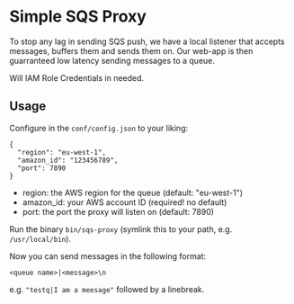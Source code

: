 # Simple SQS Proxy

To stop any lag in sending SQS push, we have a local listener that accepts
messages, buffers them and sends them on. Our web-app is then guarranteed low
latency sending messages to a queue.

Will IAM Role Credentials in needed.

## Usage

Configure in the `conf/config.json` to your liking:

    {
      "region": "eu-west-1",
      "amazon_id": "123456789",
      "port": 7890
    }

  - region: the AWS region for the queue (default: "eu-west-1")
  - amazon_id: your AWS account ID (required! no default)
  - port: the port the proxy will listen on (default: 7890)

Run the binary `bin/sqs-proxy` (symlink this to your path, e.g. `/usr/local/bin`).

Now you can send messages in the following format:

    <queue name>|<message>\n

e.g. `"testq|I am a meesage"` followed by a linebreak.

